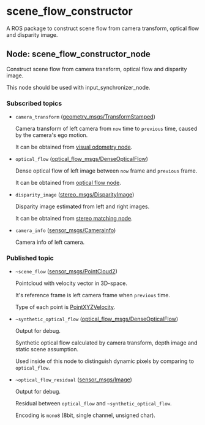 # scene_flow_constructor

A ROS package to construct scene flow from camera transform, optical flow and disparity image.

## Node: scene_flow_constructor_node

Construct scene flow from camera transform, optical flow and disparity image.

This node should be used with input_synchronizer_node.

### Subscribed topics

* `camera_transform` ([geometry_msgs/TransformStamped](http://docs.ros.org/api/geometry_msgs/html/msg/TransformStamped.html))

  Camera transform of left camera from `now` time to `previous` time, caused by the camera's ego motion.

  It can be obtained from [visual odometry node](https://github.com/fujimo-t/viso2).

* `optical_flow` ([optical_flow_msgs/DenseOpticalFlow](https://github.com/ActiveIntelligentSystemsLab/ros_optical_flow/blob/master/optical_flow_msgs/msg/DenseOpticalFlow.msg))

  Dense optical flow of left image between `now` frame and `previous` frame.

  It can be obtained from [optical flow node](https://github.com/ActiveIntelligentSystemsLab/pwc_net_ros).

* `disparity_image` ([stereo_msgs/DisparityImage](http://docs.ros.org/api/stereo_msgs/html/msg/DisparityImage.html))

  Disparity image estimated from left and right images.

  It can be obtained from [stereo matching node](https://github.com/ActiveIntelligentSystemsLab/sgm_gpu_ros).

* `camera_info` ([sensor_msgs/CameraInfo](http://docs.ros.org/api/sensor_msgs/html/msg/CameraInfo.html))

  Camera info of left camera.

### Published topic

* `~scene_flow` ([sensor_msgs/PointCloud2](http://docs.ros.org/api/sensor_msgs/html/msg/PointCloud2.html))

  Pointcloud with velocity vector in 3D-space.

  It's reference frame is left camera frame when `previous` time.
  
  Type of each point is [PointXYZVelocity](https://github.com/ActiveIntelligentSystemsLab/moving_object_detector/blob/master/scene_flow_constructor/include/scene_flow_constructor/pcl_point_xyz_velocity.h).

* `~synthetic_optical_flow` ([optical_flow_msgs/DenseOpticalFlow](https://github.com/ActiveIntelligentSystemsLab/ros_optical_flow/blob/master/optical_flow_msgs/msg/DenseOpticalFlow.msg))

  Output for debug.

  Synthetic optical flow calculated by camera transform, depth image and static scene assumption.

  Used inside of this node to distinguish dynamic pixels by comparing to `optical_flow`.

* `~optical_flow_residual` ([sensor_msgs/Image](http://docs.ros.org/api/sensor_msgs/html/msg/Image.html))

  Output for debug.

  Residual between `optical_flow` and `~synthetic_optical_flow`.

  Encoding is `mono8` (8bit, single channel, unsigned char).

